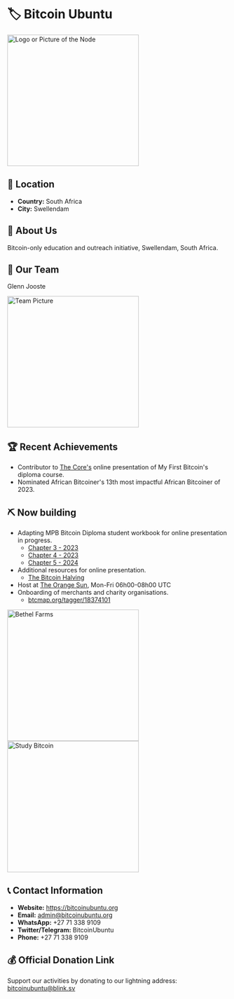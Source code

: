 # 🏷️ Bitcoin Ubuntu
<img src="https://github.com/MyFirstBitcoin/Light-Node-Directory/blob/main/South%20Africa%20--%20Bitcoin%20Ubuntu/Bitcoin%20Ubuntu%20logo%20with%20outline.png" width="300" alt="Logo or Picture of the Node"> <!-- 1 picture maximum -->

## 📍 Location
- **Country:** South Africa
- **City:** Swellendam

## 📖 About Us
Bitcoin-only education and outreach initiative, Swellendam, South Africa.

## 👥 Our Team
Glenn Jooste

<img src="https://github.com/MyFirstBitcoin/Light-Node-Directory/blob/main/South%20Africa%20--%20Bitcoin%20Ubuntu/glenn.jpg" width="300" alt="Team Picture"> <!-- 1 picture maximum -->

## 🏆 Recent Achievements
- Contributor to <a href="https://github.com/MyFirstBitcoin/Light-Node-Directory/tree/main/Kenya%20--%20The%20Core">The Core's</a> online presentation of My First Bitcoin's diploma course.
- Nominated African Bitcoiner's 13th most impactful African Bitcoiner of 2023.

## ⛏ Now building
- Adapting MPB Bitcoin Diploma student workbook for online presentation in progress.
    + <a href="https://docs.google.com/presentation/d/1O9BPCuoM6wxAXndc1e_VyIWMIlvhmBBsF6lVZVj211U">Chapter 3 - 2023</a>
    + <a href="https://docs.google.com/presentation/d/1hdp2-wGCqpKniGIlwOa5RhoAK3DhGOZ0UVy0VY70EDo">Chapter 4 - 2023</a>
    + <a href="https://docs.google.com/presentation/d/1iUipWV8AMSH4WV-QGw1rereNMwc73t1FJBEXUU1e0ow">Chapter 5 - 2024</a>
- Additional resources for online presentation.
    + <a href="https://docs.google.com/presentation/d/10MqcXk4NC_H3U6_GaLq83VOaTTvg8lObCUZbOZjy6Fs">The Bitcoin Halving</a>
- Host at <a href="https://twitter.com/OrangeSunSpaces">The Orange Sun</a>, Mon-Fri 06h00-08h00 UTC
- Onboarding of merchants and charity organisations.
    + <a href="https://btcmap.org/tagger/18374101">btcmap.org/tagger/18374101</a>

<img src="https://github.com/MyFirstBitcoin/Light-Node-Directory/blob/main/South%20Africa%20--%20Bitcoin%20Ubuntu/bethelfarm.jpg" width="300" alt="Bethel Farms">
<img src="https://github.com/MyFirstBitcoin/Light-Node-Directory/blob/main/South%20Africa%20--%20Bitcoin%20Ubuntu/studybitcoin.jpg" width="300" alt="Study Bitcoin">

## 📞 Contact Information
- **Website:** https://bitcoinubuntu.org
- **Email:** admin@bitcoinubuntu.org
- **WhatsApp:** +27 71 338 9109
- **Twitter/Telegram:** BitcoinUbuntu
- **Phone:** +27 71 338 9109

## 💰 Official Donation Link
Support our activities by donating to our lightning address: bitcoinubuntu@blink.sv
